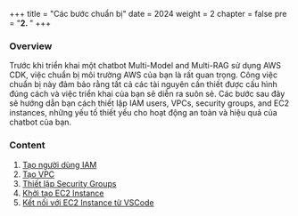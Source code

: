 +++
title = "Các bước chuẩn bị"
date = 2024
weight = 2
chapter = false
pre = "<b>2. </b>"
+++
### Overview
Trước khi triển khai một chatbot Multi-Model and Multi-RAG sử dụng AWS CDK, việc chuẩn bị môi trường AWS của bạn là rất quan trọng. Công việc chuẩn bị này đảm bảo rằng tất cả các tài nguyên cần thiết được cấu hình đúng cách và việc triển khai của bạn sẽ diễn ra suôn sẻ. Các bước sau đây sẽ hướng dẫn bạn cách thiết lập IAM users, VPCs, security groups, and EC2 instances, những yếu tố thiết yếu cho hoạt động an toàn và hiệu quả của chatbot của bạn.

### Content
1. [Tạo người dùng IAM](1-CreatingIAMUser)
2. [Tạo VPC](2-CreatingVPC)
3. [Thiết lập Security Groups](3-SetupSecurityGroups)
4. [Khởi tạo EC2 Instance](4-LaunchEC2Instance)
5. [Kết nối với EC2 Instance từ VSCode](5-ConnectToEC2fromVSCode)
